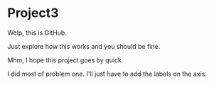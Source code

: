 # Project3

Welp, this is GitHub. 



Just explore how this works and you should be fine. 




Mhm, I hope this project goes by quick.





I did most of problem one. I'll just have to add the labels on the axis.
